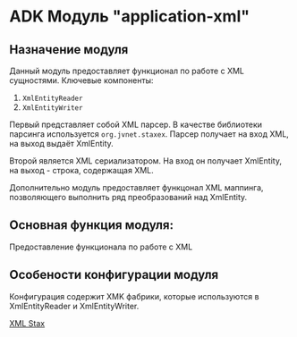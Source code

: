 # ADK Модуль "application-xml"

## Назначение модуля
Данный модуль предоставляет функционал по работе с XML сущностями.
Ключевые компоненты:

1. `XmlEntityReader`
2. `XmlEntityWriter`

Первый представляет собой XML парсер. В качестве библиотеки парсинга используется `org.jvnet.staxex`.
Парсер получает на вход XML, на выход выдаёт XmlEntity. 

Второй является XML сериализатором. На вход он получает XmlEntity, на выход - строка, содержащая XML. 

Дополнительно модуль предоставляет функцонал XML маппинга, позволяющего выполнить ряд преобразований над XmlEntity.
  
## Основная функция модуля:
Предоставление функционала по работе с XML

## Особености конфигурации модуля
Конфигурация содержит XMK фабрики, которые используются в XmlEntityReader и XmlEntityWriter.

[XML Stax](https://habr.com/post/339716/)